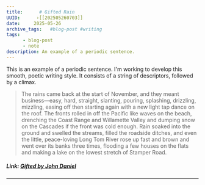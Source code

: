 ```yaml
---
title:      # Gifted Rain 
UUID:      ›[[202505260703]] 
date:     2025-05-26
archive_tags:   #blog-post #writing
tags:       
      - blog-post
      - note
description: An example of a periodic sentence.
---
```


This is an example of a periodic sentence. I'm working to develop this smooth, poetic writing style. It consists of a string of descriptors, followed by a climax. 

> The rains came back at the start of November, and they meant business—easy, hard, straight, slanting, pouring, splashing, drizzling, mizzling, easing off then starting again with a new light tap dance on the roof. The fronts rolled in off the Pacific like waves on the beach, drenching the Coast Range and Willamette Valley and dumping snow on the Cascades if the front was cold enough. Rain soaked into the ground and swelled the streams, filled the roadside ditches, and even the little, peace-loving Long Tom River rose up fast and brown and went over its banks three times, flooding a few houses on the flats and making a lake on the lowest stretch of Stamper Road.


##### Link: [Gifted by John Daniel](https://readwise.io/review/will693/bcdadb45-10b7-4078-be73-8355b1ce0dfe?highlight=665859337&from=3)

----------------------------------

<!--
## See Also
- Build a Climax in One Sentence [[202505060624]]
     * Withholding the main clause until the very end—after clauses, metaphors, and stylistic flourishes—a periodic sentence keeps the reader leaning forward, hungry for resolution.
## References

-->

